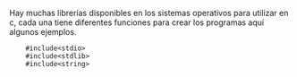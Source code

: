 Hay muchas librerías disponibles en los sistemas operativos para utilizar en c, cada una tiene diferentes funciones para
crear los programas aquí algunos ejemplos.

```
	#include<stdio>
	#include<stdlib>
	#include<string>
```